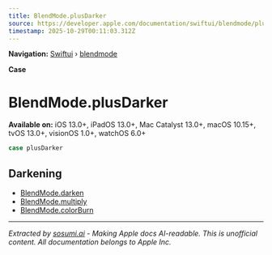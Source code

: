```yaml
---
title: BlendMode.plusDarker
source: https://developer.apple.com/documentation/swiftui/blendmode/plusdarker
timestamp: 2025-10-29T00:11:03.312Z
---
```


**Navigation:** [Swiftui](/documentation/swiftui) › [blendmode](/documentation/swiftui/blendmode)

**Case**

# BlendMode.plusDarker

**Available on:** iOS 13.0+, iPadOS 13.0+, Mac Catalyst 13.0+, macOS 10.15+, tvOS 13.0+, visionOS 1.0+, watchOS 6.0+

```swift
case plusDarker
```

## Darkening

- [BlendMode.darken](/documentation/swiftui/blendmode/darken)
- [BlendMode.multiply](/documentation/swiftui/blendmode/multiply)
- [BlendMode.colorBurn](/documentation/swiftui/blendmode/colorburn)

---

*Extracted by [sosumi.ai](https://sosumi.ai) - Making Apple docs AI-readable.*
*This is unofficial content. All documentation belongs to Apple Inc.*

